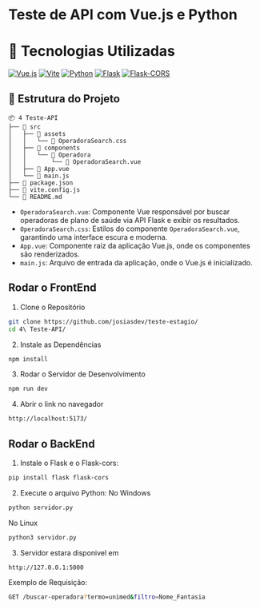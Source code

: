 # Teste de API com Vue.js e Python

# 🚀 Tecnologias Utilizadas

[![Vue.js](https://img.shields.io/badge/Vue.js-35495E?style=for-the-badge&logo=vuedotjs&logoColor=4FC08D)](https://vuejs.org/)
[![Vite](https://img.shields.io/badge/Vite-646CFF?style=for-the-badge&logo=vite&logoColor=white)](https://vitejs.dev/)
[![Python](https://img.shields.io/badge/Python-3776AB?style=for-the-badge&logo=python&logoColor=white)](https://www.python.org/)
[![Flask](https://img.shields.io/badge/Flask-000000?style=for-the-badge&logo=flask&logoColor=white)](https://flask.palletsprojects.com/)
[![Flask-CORS](https://img.shields.io/badge/Flask--CORS-000000?style=for-the-badge&logo=flask&logoColor=white)](https://flask-cors.readthedocs.io/)

## 🧱 Estrutura do Projeto

````
📦 4 Teste-API
├── 📁 src
│   ├── 📁 assets
│   │   └── 📄 OperadoraSearch.css
│   ├── 📁 components
│   │   └── 📁 Operadora
│   │       └── 📄 OperadoraSearch.vue
│   ├── 📄 App.vue
│   └── 📄 main.js
├── 📄 package.json
├── 📄 vite.config.js
└── 📄 README.md
````

- `OperadoraSearch.vue`: Componente Vue responsável por buscar operadoras de plano de saúde via API Flask e exibir os resultados.
- `OperadoraSearch.css`: Estilos do componente `OperadoraSearch.vue`, garantindo uma interface escura e moderna.
- `App.vue`: Componente raiz da aplicação Vue.js, onde os componentes são renderizados.
- `main.js`: Arquivo de entrada da aplicação, onde o Vue.js é inicializado.

## Rodar o FrontEnd
1. Clone o Repositório
```bash
git clone https://github.com/josiasdev/teste-estagio/
cd 4\ Teste-API/
```

2. Instale as Dependências
```bash
npm install
```

3. Rodar o Servidor de Desenvolvimento
```bash
npm run dev
```

4. Abrir o link no navegador
```bash
http://localhost:5173/
```

## Rodar o BackEnd

1. Instale o Flask e o Flask-cors:
```bash
pip install flask flask-cors
```

2. Execute o arquivo Python:
No Windows
```bash
python servidor.py
```
No Linux
```bash
python3 servidor.py
```

3. Servidor estara disponivel em
```bash
http://127.0.0.1:5000
```

Exemplo de Requisição:
```bash
GET /buscar-operadora?termo=unimed&filtro=Nome_Fantasia
```